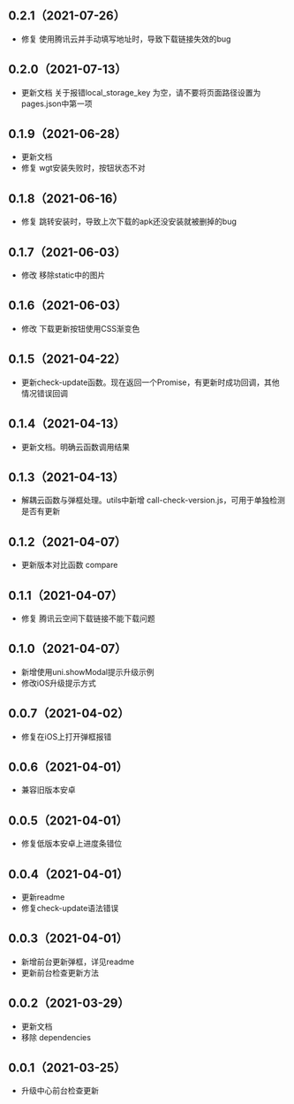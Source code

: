 ## 0.2.1（2021-07-26）
- 修复  使用腾讯云并手动填写地址时，导致下载链接失效的bug
## 0.2.0（2021-07-13）
- 更新文档  关于报错local_storage_key 为空，请不要将页面路径设置为pages.json中第一项
## 0.1.9（2021-06-28）
- 更新文档
- 修复  wgt安装失败时，按钮状态不对
## 0.1.8（2021-06-16）
- 修复  跳转安装时，导致上次下载的apk还没安装就被删掉的bug
## 0.1.7（2021-06-03）
- 修改  移除static中的图片
## 0.1.6（2021-06-03）
- 修改  下载更新按钮使用CSS渐变色
## 0.1.5（2021-04-22）
- 更新check-update函数。现在返回一个Promise，有更新时成功回调，其他情况错误回调
## 0.1.4（2021-04-13）
- 更新文档。明确云函数调用结果
## 0.1.3（2021-04-13）
- 解耦云函数与弹框处理。utils中新增 call-check-version.js，可用于单独检测是否有更新
## 0.1.2（2021-04-07）
- 更新版本对比函数 compare
## 0.1.1（2021-04-07）
- 修复 腾讯云空间下载链接不能下载问题
## 0.1.0（2021-04-07）
- 新增使用uni.showModal提示升级示例
- 修改iOS升级提示方式
## 0.0.7（2021-04-02）
- 修复在iOS上打开弹框报错
## 0.0.6（2021-04-01）
- 兼容旧版本安卓
## 0.0.5（2021-04-01）
- 修复低版本安卓上进度条错位
## 0.0.4（2021-04-01）
- 更新readme
- 修复check-update语法错误
## 0.0.3（2021-04-01）
- 新增前台更新弹框，详见readme
- 更新前台检查更新方法

## 0.0.2（2021-03-29）
- 更新文档
- 移除 dependencies

## 0.0.1（2021-03-25）
- 升级中心前台检查更新
